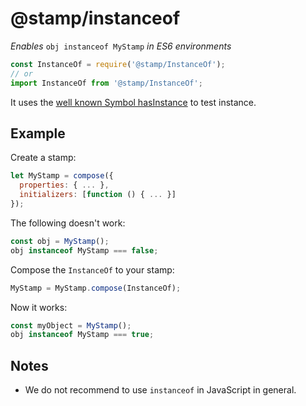# @stamp/instanceof

_Enables_ `obj instanceof MyStamp` _in ES6 environments_

```javascript
const InstanceOf = require('@stamp/InstanceOf');
// or
import InstanceOf from '@stamp/InstanceOf';
```

It uses the [well known Symbol hasInstance](https://developer.mozilla.org/en-US/docs/Web/JavaScript/Reference/Global_Objects/Symbol/hasInstance) to test instance.

## Example

Create a stamp:

```javascript
let MyStamp = compose({
  properties: { ... },
  initializers: [function () { ... }]
});
```

The following doesn't work:

```javascript
const obj = MyStamp();
obj instanceof MyStamp === false;
```

Compose the `InstanceOf` to your stamp:

```javascript
MyStamp = MyStamp.compose(InstanceOf);
```

Now it works:

```javascript
const myObject = MyStamp();
obj instanceof MyStamp === true;
```

## Notes

* We do not recommend to use `instanceof` in JavaScript in general.

